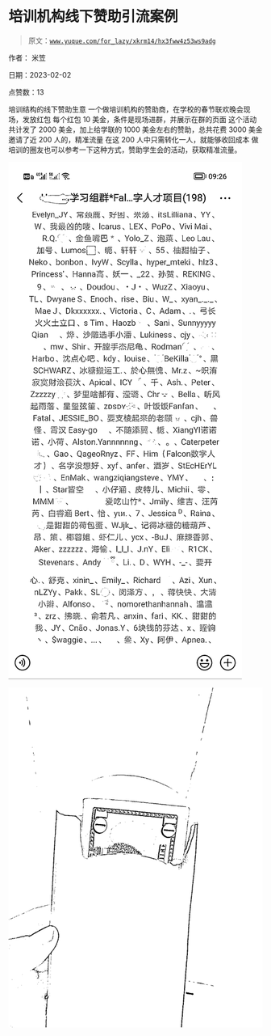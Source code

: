 # 培训机构线下赞助引流案例

> 原文：[`www.yuque.com/for_lazy/xkrm14/hx3fww4z53ws9adg`](https://www.yuque.com/for_lazy/xkrm14/hx3fww4z53ws9adg)



作者： 米笠 

日期：2023-02-02 

点赞数：13 

培训结构的线下赞助生意 一个做培训机构的赞助商，在学校的春节联欢晚会现场，发放红包 每个红包 10 美金，条件是现场进群，并展示在群的页面 这个活动共计发了 2000 美金，加上给学联的 1000 美金左右的赞助，总共花费 3000 美金 邀请了近 200 人的，精准流量 在这 200 人中只需转化一人，就能够收回成本 做培训的圈友也可以参考一下这种方式，赞助学生会的活动，获取精准流量。 

![](img/2d84f45f9d65e43f587f286ed150d664.png)  

![](img/589f4d9f0fb6342b022ef65259e11bca.png)  

